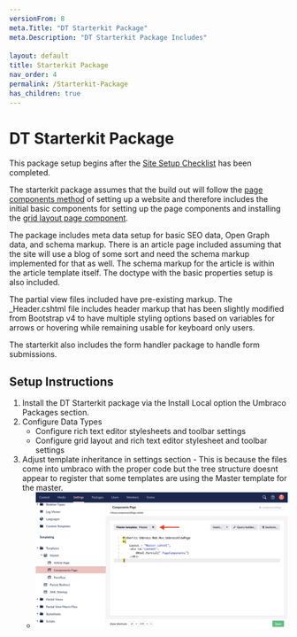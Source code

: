 ```yaml
---
versionFrom: 8
meta.Title: "DT Starterkit Package"
meta.Description: "DT Starterkit Package Includes"

layout: default
title: Starterkit Package
nav_order: 4
permalink: /Starterkit-Package
has_children: true
---
```


# DT Starterkit Package

This package setup begins after the [Site Setup Checklist](../Site-Setup/Site-Setup-Checklist.md#site-setup-checklist) has been completed.

The starterkit package assumes that the build out will follow the [page components method](#) of setting up a website and therefore includes the initial basic components for setting up the page components and installing the [grid layout page component](#).

The package includes meta data setup for basic SEO data, Open Graph data, and schema markup. There is an article page included assuming that the site will use a blog of some sort and need the schema markup implemented for that as well. The schema markup for the article is within the article template itself. The doctype with the basic properties setup is also included.

The partial view files included have pre-existing markup. The _Header.cshtml file includes header markup that has been slightly modified from Bootstrap v4 to have multiple styling options based on variables for arrows or hovering while remaining usable for keyboard only users.

The starterkit also includes the form handler package to handle form submissions.

## Setup Instructions

1. Install the DT Starterkit package via the Install Local option the Umbraco Packages section.
2. Configure Data Types
   - Configure rich text editor stylesheets and toolbar settings
   - Configure grid layout and rich text editor stylesheet and toolbar settings
3. Adjust template inheritance in settings section - This is because the files come into umbraco with the proper code but the tree structure doesnt appear to register that some templates are using the Master template for the master. 
   - ![Set template master template](images/v8/page-set-master-temp.png)

